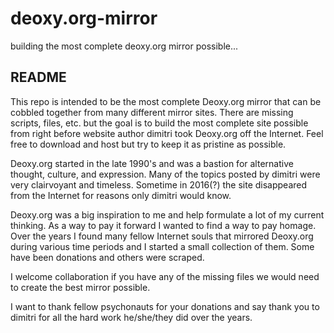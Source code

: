 # deoxy.org-mirror

building the most complete deoxy.org mirror possible...


## README

This repo is intended to be the most complete Deoxy.org mirror that can be cobbled together from many different mirror sites. There are missing scripts, files, etc. but the goal is to build the most complete site possible from right before website author dimitri took Deoxy.org off the Internet. Feel free to download and host but try to keep it as pristine as possible.

Deoxy.org started in the late 1990's and was a bastion for alternative thought, culture, and expression. Many of the topics posted by dimitri were very clairvoyant and timeless. Sometime in 2016(?) the site disappeared from the Internet for reasons only dimitri would know.

Deoxy.org was a big inspiration to me and help formulate a lot of my current thinking. As a way to pay it forward I wanted to find a way to pay homage. Over the years I found many fellow Internet souls that mirrored Deoxy.org during various time periods and I started a small collection of them. Some have been donations and others were scraped.

I welcome collaboration if you have any of the missing files we would need to create the best mirror possible.

I want to thank fellow psychonauts for your donations and say thank you to dimitri for all the hard work he/she/they did over the years.